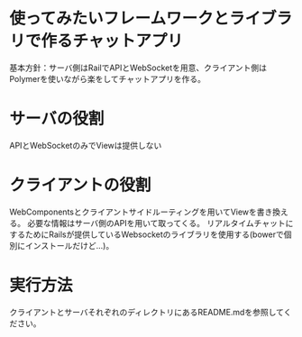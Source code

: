 # 使ってみたいフレームワークとライブラリで作るチャットアプリ
基本方針：サーバ側はRailでAPIとWebSocketを用意、クライアント側はPolymerを使いながら楽をしてチャットアプリを作る。

# サーバの役割
APIとWebSocketのみでViewは提供しない

# クライアントの役割
WebComponentsとクライアントサイドルーティングを用いてViewを書き換える。
必要な情報はサーバ側のAPIを用いて取ってくる。
リアルタイムチャットにするためにRailsが提供しているWebsocketのライブラリを使用する(bowerで個別にインストールだけど...)。

# 実行方法
クライアントとサーバそれぞれのディレクトリにあるREADME.mdを参照してください。
